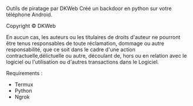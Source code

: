 Outils de piratage par DKWeb
Créé un backdoor en python sur votre téléphone Android. 

Copyright © DKWeb

En aucun cas, les auteurs ou les titulaires de droits d'auteur ne
pourront être tenus responsables de toute réclamation, dommage ou
autre responsabilité, que ce soit dans le cadre d'une action
contractuelle,délictuelle ou autre, découlant de, hors ou en
relation avec le logiciel ou l'utilisation ou d'autres transactions
dans le Logiciel.

Requirements :
  - Termux
  - Python 
  - Ngrok



